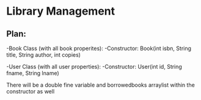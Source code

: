 # Library Management

## Plan: 
-Book Class (with all book properites): 
      -Constructor: Book(int isbn, String title, String author, int copies)
      
-User Class (with all user properties):
      -Constructor: User(int id, String fname, String lname)
      <div style="page-break-after: always;"></div>
      There will be a double fine variable and borrowedbooks arraylist within the constructor as well

      
              

      
